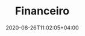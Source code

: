 ---
weight: 3
title: "Financeiro"
date: 2020-08-26T11:02:05+04:00
lastmod: 2020-08-26T11:02:05+04:00
draft: false
# search related keywords
keywords: ["erro", "financeiro"]
---
